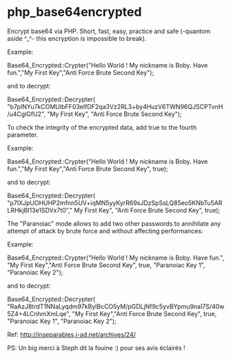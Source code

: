 # php_base64encrypted
Encrypt base64 via PHP. Short, fast, easy, practice and safe (-quantom aside ^_^- this encryption is impossible to break).

Example: 

Base64_Encrypted::Crypter("Hello World ! My nickname is Boby. Have fun.","My First Key","Anti Force Brute Second Key");
 
 and to decrypt:
 
Base64_Encrypted::Decrypter( "b7pINYu7kCOMUIbFF03eIfDF2qa3Vz2RL3+by4HuzV6TWN96QJSCPTvnH/u4CglGfU2", "My First Key", "Anti Force Brute Second Key");
 
 To check the integrity of the encrypted data, add true to the fourth parameter.
 
Example:
 
Base64_Encrypted::Crypter("Hello World ! My nickname is Boby. Have fun.","My First Key","Anti Force Brute Second Key", true);

and to decrypt:

Base64_Encrypted::Decrypter( "p7lXJpUOHUHP2mfnn5UV+iqMN5yyKyrR69sJDzSpSsLQ85eo5KNbTu5ARLRHkjBI13e1SDVx7t0"," My First Key", "Anti Force Brute Second Key", true);


The "Paranoiac" mode allows to add two other passwords to annihilate any attempt of attack by brute force and without affecting performances:

Example:

Base64_Encrypted::Crypter("Hello World ! My nickname is Boby. Have fun.", "My First Key","Anti Force Brute Second Key", true, "Paranoiac Key 1", "Paranoiac Key 2");

and to decrypt:


Base64_Encrypted::Decrypter( "RaAzJ8trdT1NNaLyqdm97kBylBcCO5yM/pGDLjNf9c5yvBYpmu9naI7S/40w5Z4+4LCnhmXmLqe", "My First Key","Anti Force Brute Second Key", true, "Paranoiac Key 1", "Paranoiac Key 2");



Ref: http://inseparables.j-ad.net/archives/24/

PS: Un big merci à Steph dit la fouine :) pour ses avis éclairés !
